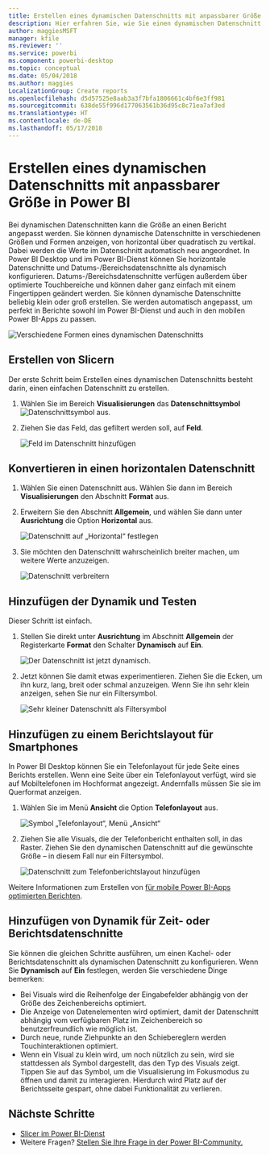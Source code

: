 ```yaml
---
title: Erstellen eines dynamischen Datenschnitts mit anpassbarer Größe in Power BI
description: Hier erfahren Sie, wie Sie einen dynamischen Datenschnitt erstellen, dessen Größe Sie an Ihren Bericht anpassen können.
author: maggiesMSFT
manager: kfile
ms.reviewer: ''
ms.service: powerbi
ms.component: powerbi-desktop
ms.topic: conceptual
ms.date: 05/04/2018
ms.author: maggies
LocalizationGroup: Create reports
ms.openlocfilehash: d5d57525e8aab3a3f7bfa1806661c4bf6e3ff981
ms.sourcegitcommit: 638de55f996d177063561b36d95c8c71ea7af3ed
ms.translationtype: HT
ms.contentlocale: de-DE
ms.lasthandoff: 05/17/2018
---
```

# <a name="create-a-responsive-slicer-you-can-resize-in-power-bi"></a>Erstellen eines dynamischen Datenschnitts mit anpassbarer Größe in Power BI

Bei dynamischen Datenschnitten kann die Größe an einen Bericht angepasst werden. Sie können dynamische Datenschnitte in verschiedenen Größen und Formen anzeigen, von horizontal über quadratisch zu vertikal. Dabei werden die Werte im Datenschnitt automatisch neu angeordnet. In Power BI Desktop und im Power BI-Dienst können Sie horizontale Datenschnitte und Datums-/Bereichsdatenschnitte als dynamisch konfigurieren. Datums-/Bereichsdatenschnitte verfügen außerdem über optimierte Touchbereiche und können daher ganz einfach mit einem Fingertippen geändert werden. Sie können dynamische Datenschnitte beliebig klein oder groß erstellen. Sie werden automatisch angepasst, um perfekt in Berichte sowohl im Power BI-Dienst und auch in den mobilen Power BI-Apps zu passen. 

![Verschiedene Formen eines dynamischen Datenschnitts](media/power-bi-slicer-filter-responsive/power-bi-slicer-filter-responsive-0-slicer.gif)

## <a name="create-a-slicer"></a>Erstellen von Slicern

Der erste Schritt beim Erstellen eines dynamischen Datenschnitts besteht darin, einen einfachen Datenschnitt zu erstellen. 

1. Wählen Sie im Bereich **Visualisierungen** das **Datenschnittsymbol** ![Datenschnittsymbol](media/power-bi-slicer-filter-responsive/power-bi-slicer-filter-responsive-0-slicer-icon.png) aus.
2. Ziehen Sie das Feld, das gefiltert werden soll, auf **Feld**.

    ![Feld im Datenschnitt hinzufügen](media/power-bi-slicer-filter-responsive/power-bi-slicer-filter-responsive-1-create.png)

## <a name="convert-to-a-horizontal-slicer"></a>Konvertieren in einen horizontalen Datenschnitt

1. Wählen Sie einen Datenschnitt aus. Wählen Sie dann im Bereich **Visualisierungen** den Abschnitt **Format** aus.
2. Erweitern Sie den Abschnitt **Allgemein**, und wählen Sie dann unter **Ausrichtung** die Option **Horizontal** aus.

    ![Datenschnitt auf „Horizontal“ festlegen](media/power-bi-slicer-filter-responsive/power-bi-slicer-filter-responsive-2-horizontal.png) 

1.  Sie möchten den Datenschnitt wahrscheinlich breiter machen, um weitere Werte anzuzeigen.

     ![Datenschnitt verbreitern](media/power-bi-slicer-filter-responsive/power-bi-slicer-filter-responsive-3-wider.png)

## <a name="make-it-responsive-and-experiment-with-it"></a>Hinzufügen der Dynamik und Testen

Dieser Schritt ist einfach. 

1. Stellen Sie direkt unter **Ausrichtung** im Abschnitt **Allgemein** der Registerkarte **Format** den Schalter **Dynamisch** auf **Ein**.  

    ![Der Datenschnitt ist jetzt dynamisch.](media/power-bi-slicer-filter-responsive/power-bi-slicer-filter-responsive-4-responsive-on.png)

1. Jetzt können Sie damit etwas experimentieren. Ziehen Sie die Ecken, um ihn kurz, lang, breit oder schmal anzuzeigen. Wenn Sie ihn sehr klein anzeigen, sehen Sie nur ein Filtersymbol.

    ![Sehr kleiner Datenschnitt als Filtersymbol](media/power-bi-slicer-filter-responsive/power-bi-slicer-filter-responsive-5-mini-icon.png)

## <a name="add-it-to-a-phone-report-layout"></a>Hinzufügen zu einem Berichtslayout für Smartphones

In Power BI Desktop können Sie ein Telefonlayout für jede Seite eines Berichts erstellen. Wenn eine Seite über ein Telefonlayout verfügt, wird sie auf Mobiltelefonen im Hochformat angezeigt. Andernfalls müssen Sie sie im Querformat anzeigen. 

1. Wählen Sie im Menü **Ansicht** die Option **Telefonlayout** aus.

     ![Symbol „Telefonlayout“, Menü „Ansicht“](media/power-bi-slicer-filter-responsive/power-bi-slicer-filter-responsive-6-phone-layout-button.png)
    
1. Ziehen Sie alle Visuals, die der Telefonbericht enthalten soll, in das Raster. Ziehen Sie den dynamischen Datenschnitt auf die gewünschte Größe – in diesem Fall nur ein Filtersymbol.

    ![Datenschnitt zum Telefonberichtslayout hinzufügen](media/power-bi-slicer-filter-responsive/power-bi-slicer-filter-responsive-7-phone-slicer-icon.png)

Weitere Informationen zum Erstellen von [für mobile Power BI-Apps optimierten Berichten](desktop-create-phone-report.md).

## <a name="make-a-time-or-range-slicer-responsive"></a>Hinzufügen von Dynamik für Zeit- oder Berichtsdatenschnitte

Sie können die gleichen Schritte ausführen, um einen Kachel- oder Berichtsdatenschnitt als dynamischen Datenschnitt zu konfigurieren. Wenn Sie **Dynamisch** auf **Ein** festlegen, werden Sie verschiedene Dinge bemerken:

- Bei Visuals wird die Reihenfolge der Eingabefelder abhängig von der Größe des Zeichenbereichs optimiert. 
- Die Anzeige von Datenelementen wird optimiert, damit der Datenschnitt abhängig vom verfügbaren Platz im Zeichenbereich so benutzerfreundlich wie möglich ist. 
- Durch neue, runde Ziehpunkte an den Schiebereglern werden Touchinteraktionen optimiert. 
- Wenn ein Visual zu klein wird, um noch nützlich zu sein, wird sie stattdessen als Symbol dargestellt, das den Typ des Visuals zeigt. Tippen Sie auf das Symbol, um die Visualisierung im Fokusmodus zu öffnen und damit zu interagieren. Hierdurch wird Platz auf der Berichtsseite gespart, ohne dabei Funktionalität zu verlieren.

## <a name="next-steps"></a>Nächste Schritte

- [Slicer im Power BI-Dienst](power-bi-visualization-slicers.md)
- Weitere Fragen? [Stellen Sie Ihre Frage in der Power BI-Community.](http://community.powerbi.com/)